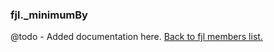 ### fjl._minimumBy
@todo - Added documentation here.
[Back to fjl members list.](#fjl-members-list)

